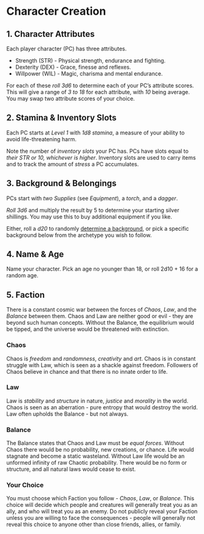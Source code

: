 # Character Creation
## 1. Character Attributes
Each player character (PC) has three attributes.
- Strength (STR) - Physical strength, endurance and fighting.
- Dexterity (DEX) - Grace, finesse and reflexes.
- Willpower (WIL) - Magic, charisma and mental endurance.

For each of these *roll 3d6* to determine each of your PC’s attribute scores. This will give a range of *3 to 18* for each attribute, with *10* being average. You may swap two attribute scores of your choice.
## 2. Stamina & Inventory Slots
Each PC starts at *Level 1* with *1d8 stamina*, a measure of your ability to avoid life-threatening harm.

Note the number of *inventory slots* your PC has. PCs have slots equal to *their STR or 10, whichever is higher*. Inventory slots are used to carry items and to track the amount of *stress* a PC accumulates.
## 3. Background & Belongings
PCs start with *two Supplies* (see *Equipment*), a *torch*, and a *dagger*.

*Roll 3d6* and multiply the result by 5 to determine your starting silver shillings. You may use this to buy additional equipment if you like.

Either, roll a *d20* to randomly [determine a background](backgrounds/README.md), or pick a specific background below from the archetype you wish to follow.
## 4. Name & Age
Name your character. Pick an age no younger than 18, or roll 2d10 + 16 for a random age.
## 5. Faction
There is a constant cosmic war between the forces of *Chaos*, *Law*, and the *Balance* between them. Chaos and Law are neither good or evil - they are beyond such human concepts. Without the Balance, the equilibrium would be tipped, and the universe would be threatened with extinction.
### Chaos
Chaos is *freedom* and *randomness*, *creativity* and *art*. Chaos is in constant struggle with Law, which is seen as a shackle against freedom. Followers of Chaos believe in chance and that there is no innate order to life.
### Law
Law is *stability* and *structure* in nature, *justice* and *morality* in the world. Chaos is seen as an aberration - pure entropy that would destroy the world. Law often upholds the Balance - but not always.
### Balance
The Balance states that Chaos and Law must be *equal forces*. Without Chaos there would be no probability, new creations, or chance. Life would stagnate and become a static wasteland. Without Law life would be an unformed infinity of raw Chaotic probability. There would be no form or structure, and all natural laws would cease to exist.
### Your Choice
You must choose which Faction you follow - *Chaos*, *Law*, or *Balance*. This choice will decide which people and creatures will generally treat you as an ally, and who will treat you as an enemy. Do not publicly reveal your Faction unless you are willing to face the consequences - people will generally not reveal this choice to anyone other than close friends, allies, or family.